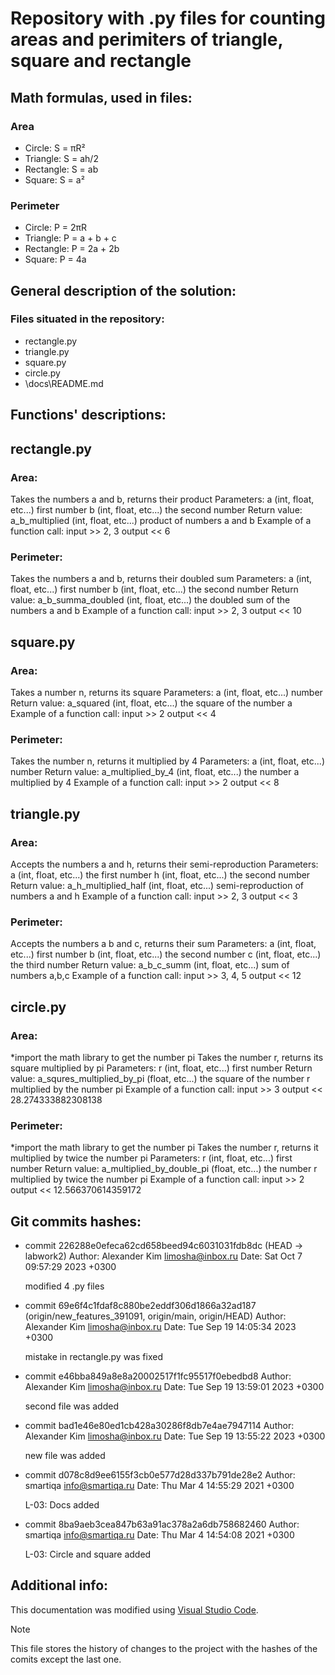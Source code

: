# Repository with .py files for counting areas and perimiters of triangle, square and rectangle

## Math formulas, used in files:

### Area
- Circle: S = πR²
- Triangle: S = ah/2
- Rectangle: S = ab
- Square: S = a²

### Perimeter
- Circle: P = 2πR
- Triangle: P = a + b + c
- Rectangle: P = 2a + 2b
- Square: P = 4a

## General description of the solution:

### Files situated in the repository:
- rectangle.py
- triangle.py
- square.py
- circle.py
- \docs\README.md

## Functions' descriptions:

## rectangle.py

### Area:
Takes the numbers a and b, returns their product
Parameters:
    a (int, float, etc...) first number
    b (int, float, etc...) the second number
Return value:
    a_b_multiplied (int, float, etc...) product of numbers a and b
Example of a function call:
    input >> 2, 3
    output << 6

### Perimeter:
Takes the numbers a and b, returns their doubled sum
Parameters:
    a (int, float, etc...) first number
    b (int, float, etc...) the second number
Return value:
    a_b_summa_doubled (int, float, etc...) the doubled sum of the numbers a and b
Example of a function call:
    input >> 2, 3
    output << 10

## square.py

### Area:
Takes a number n, returns its square
Parameters:
    a (int, float, etc...) number
Return value:
    a_squared (int, float, etc...) the square of the number a
Example of a function call:
    input >> 2
    output << 4

### Perimeter:
Takes the number n, returns it multiplied by 4
Parameters:
    a (int, float, etc...) number
Return value:
    a_multiplied_by_4 (int, float, etc...) the number a multiplied by 4
Example of a function call:
    input >> 2
    output << 8

## triangle.py

### Area:
Accepts the numbers a and h, returns their semi-reproduction
Parameters:
    a (int, float, etc...) the first number
    h (int, float, etc...) the second number
Return value:
    a_h_multiplied_half (int, float, etc...) semi-reproduction of numbers a and h
Example of a function call:
    input >> 2, 3
    output << 3

### Perimeter:
Accepts the numbers a b and c, returns their sum
Parameters:
    a (int, float, etc...) first number
    b (int, float, etc...) the second number
    c (int, float, etc...) the third number
Return value:
    a_b_c_summ (int, float, etc...) sum of numbers a,b,c
Example of a function call:
    input >> 3, 4, 5
    output << 12

## circle.py

### Area:
*import the math library to get the number pi
Takes the number r, returns its square multiplied by pi
Parameters:
    r (int, float, etc...) first number
Return value:
    a_squres_multiplied_by_pi (float, etc...) the square of the number r multiplied by the number pi
Example of a function call:
    input >> 3
    output << 28.274333882308138

### Perimeter:
*import the math library to get the number pi
Takes the number r, returns it multiplied by twice the number pi
Parameters:
    r (int, float, etc...) first number
Return value:
    a_multiplied_by_double_pi (float, etc...) the number r multiplied by twice the number pi
Example of a function call:
    input >> 2
    output << 12.566370614359172

## Git commits hashes:
- commit 226288e0efeca62cd658beed94c6031031fdb8dc (HEAD -> labwork2)
Author: Alexander Kim <limosha@inbox.ru>
Date:   Sat Oct 7 09:57:29 2023 +0300

    modified 4 .py files

- commit 69e6f4c1fdaf8c880be2eddf306d1866a32ad187 (origin/new_features_391091, origin/main, origin/HEAD)
Author: Alexander Kim <limosha@inbox.ru>
Date:   Tue Sep 19 14:05:34 2023 +0300

    mistake in rectangle.py was fixed

- commit e46bba849a8e8a20002517f1fc95517f0ebedbd8
Author: Alexander Kim <limosha@inbox.ru>
Date:   Tue Sep 19 13:59:01 2023 +0300

    second file was added

- commit bad1e46e80ed1cb428a30286f8db7e4ae7947114
Author: Alexander Kim <limosha@inbox.ru>
Date:   Tue Sep 19 13:55:22 2023 +0300

    new file was added

- commit d078c8d9ee6155f3cb0e577d28d337b791de28e2
Author: smartiqa <info@smartiqa.ru>
Date:   Thu Mar 4 14:55:29 2021 +0300

    L-03: Docs added

- commit 8ba9aeb3cea847b63a91ac378a2a6db758682460
Author: smartiqa <info@smartiqa.ru>
Date:   Thu Mar 4 14:54:08 2021 +0300

    L-03: Circle and square added

## Additional info:

This documentation was modified using [Visual Studio Code](https://code.visualstudio.com/).

> [!NOTE]
> This file stores the history of changes to the project with the hashes of the comits except the last one.

